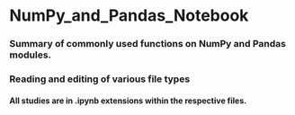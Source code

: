 # NumPy_and_Pandas_Notebook
### Summary of commonly used functions on NumPy and Pandas modules.
### Reading and editing of various file types

#### All studies are in .ipynb extensions within the respective files.
